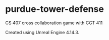 # purdue-tower-defense
CS 407 cross collaboration game with CGT 411

Created using Unreal Engine 4.14.3.
